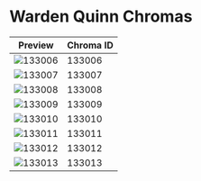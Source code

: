 # Warden Quinn Chromas

| Preview | Chroma ID |
|---------|-----------|
| ![133006](https://raw.communitydragon.org/latest/plugins/rcp-be-lol-game-data/global/default/v1/champion-chroma-images/133/133006.png) | 133006 |
| ![133007](https://raw.communitydragon.org/latest/plugins/rcp-be-lol-game-data/global/default/v1/champion-chroma-images/133/133007.png) | 133007 |
| ![133008](https://raw.communitydragon.org/latest/plugins/rcp-be-lol-game-data/global/default/v1/champion-chroma-images/133/133008.png) | 133008 |
| ![133009](https://raw.communitydragon.org/latest/plugins/rcp-be-lol-game-data/global/default/v1/champion-chroma-images/133/133009.png) | 133009 |
| ![133010](https://raw.communitydragon.org/latest/plugins/rcp-be-lol-game-data/global/default/v1/champion-chroma-images/133/133010.png) | 133010 |
| ![133011](https://raw.communitydragon.org/latest/plugins/rcp-be-lol-game-data/global/default/v1/champion-chroma-images/133/133011.png) | 133011 |
| ![133012](https://raw.communitydragon.org/latest/plugins/rcp-be-lol-game-data/global/default/v1/champion-chroma-images/133/133012.png) | 133012 |
| ![133013](https://raw.communitydragon.org/latest/plugins/rcp-be-lol-game-data/global/default/v1/champion-chroma-images/133/133013.png) | 133013 |